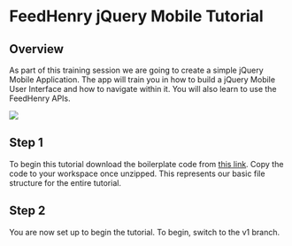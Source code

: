 # FeedHenry jQuery Mobile Tutorial

## Overview
As part of this training session we are going to create a simple jQuery Mobile Application. The app will train you
in how to build a jQuery Mobile User Interface and how to navigate within it. You will also learn to use the 
FeedHenry APIs.

![](https://github.com/feedhenry/FH-Training-App-Sencha/raw/v1/docs/HomeView.png)

## Step 1

To begin this tutorial download the boilerplate code from [this link](https://github.com/eoghanfurlong/MVCinjQueryMobile/tree/boilerplate). Copy the code to your workspace once unzipped.
This represents our basic file structure for the entire tutorial.

## Step 2

You are now set up to begin the tutorial. To begin, switch to the v1 branch.
